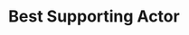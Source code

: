 ---
title: "Best Supporting Actor"
edition: 2020
winner: "Jesse Plemons"
kind: "actor"
film: im-thinking-of-ending-things.md
image: https://m.media-amazon.com/images/M/MV5BZmQyMzI2NjMtMWE2ZC00N2Y3LTg3MGYtZGU5NmJhODM4NzgzXkEyXkFqcGdeQXVyMTAxODYyODI@._V1_FMjpg_UX1280_.jpg
type: award
weight: 6
---